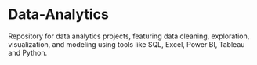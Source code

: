 # Data-Analytics
Repository for data analytics projects, featuring data cleaning, exploration, visualization, and modeling using tools like SQL, Excel, Power BI, Tableau and Python.
